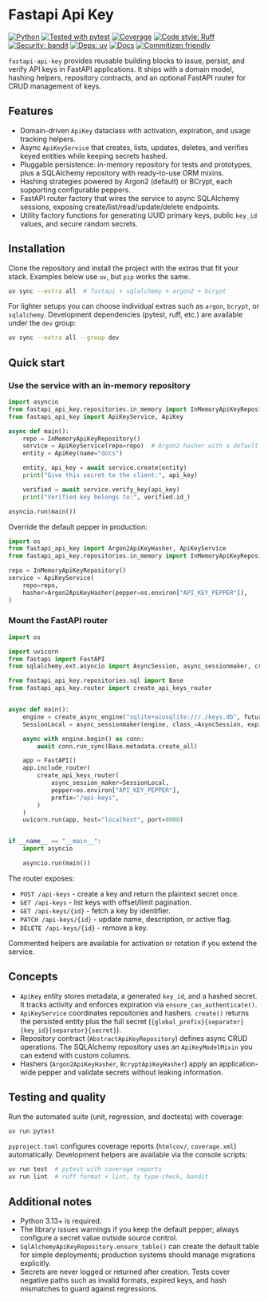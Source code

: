 ﻿# Fastapi Api Key

  [![Python](https://img.shields.io/badge/python-3.13+-blue.svg)](https://www.python.org/downloads/)
  [![Tested with pytest](https://img.shields.io/badge/tests-pytest-informational.svg)](https://pytest.org/)
  [![Coverage](https://img.shields.io/badge/coverage-89%25-brightgreen.svg)](#)  <!-- remplace 100% par ta valeur -->
  [![Code style: Ruff](https://img.shields.io/badge/code%20style-ruff-4B32C3.svg)](https://docs.astral.sh/ruff/)
  [![Security: bandit](https://img.shields.io/badge/security-bandit-yellow.svg)](https://bandit.readthedocs.io/)
  [![Deps: uv](https://img.shields.io/badge/deps-managed%20with%20uv-3E4DD8.svg)](https://docs.astral.sh/uv/)
  [![Docs](https://img.shields.io/badge/docs-mkdocs%20material-00A4CC.svg)](https://athroniaeth.github.io/fastapi-api-key/)  <!-- adapte l’URL si besoin -->
  [![Commitizen friendly](https://img.shields.io/badge/commitizen-friendly-brightgreen.svg)](https://commitizen-tools.github.io/commitizen/)

`fastapi-api-key` provides reusable building blocks to issue, persist, and verify API keys in FastAPI applications. It ships with a domain model, hashing helpers, repository contracts, and an optional FastAPI router for CRUD management of keys.

## Features
- Domain-driven `ApiKey` dataclass with activation, expiration, and usage tracking helpers.
- Async `ApiKeyService` that creates, lists, updates, deletes, and verifies keyed entities while keeping secrets hashed.
- Pluggable persistence: in-memory repository for tests and prototypes, plus a SQLAlchemy repository with ready-to-use ORM mixins.
- Hashing strategies powered by Argon2 (default) or BCrypt, each supporting configurable peppers.
- FastAPI router factory that wires the service to async SQLAlchemy sessions, exposing create/list/read/update/delete endpoints.
- Utility factory functions for generating UUID primary keys, public `key_id` values, and secure random secrets.

## Installation
Clone the repository and install the project with the extras that fit your stack. Examples below use `uv`, but `pip` works the same.

```bash
uv sync --extra all  # fastapi + sqlalchemy + argon2 + bcrypt
```

For lighter setups you can choose individual extras such as `argon`, `bcrypt`, or `sqlalchemy`. Development dependencies (pytest, ruff, etc.) are available under the `dev` group:

```bash
uv sync --extra all --group dev
```

## Quick start

### Use the service with an in-memory repository

```python
import asyncio
from fastapi_api_key.repositories.in_memory import InMemoryApiKeyRepository
from fastapi_api_key import ApiKeyService, ApiKey

async def main():
    repo = InMemoryApiKeyRepository()
    service = ApiKeyService(repo=repo)  # Argon2 hasher with a default pepper
    entity = ApiKey(name="docs")

    entity, api_key = await service.create(entity)
    print("Give this secret to the client:", api_key)

    verified = await service.verify_key(api_key)
    print("Verified key belongs to:", verified.id_)

asyncio.run(main())
```

Override the default pepper in production:

```python
import os
from fastapi_api_key import Argon2ApiKeyHasher, ApiKeyService
from fastapi_api_key.repositories.in_memory import InMemoryApiKeyRepository

repo = InMemoryApiKeyRepository()
service = ApiKeyService(
    repo=repo,
    hasher=Argon2ApiKeyHasher(pepper=os.environ["API_KEY_PEPPER"]),
)
```

### Mount the FastAPI router

```python
import os

import uvicorn
from fastapi import FastAPI
from sqlalchemy.ext.asyncio import AsyncSession, async_sessionmaker, create_async_engine

from fastapi_api_key.repositories.sql import Base
from fastapi_api_key.router import create_api_keys_router


async def main():
    engine = create_async_engine("sqlite+aiosqlite:///./keys.db", future=True)
    SessionLocal = async_sessionmaker(engine, class_=AsyncSession, expire_on_commit=False)

    async with engine.begin() as conn:
        await conn.run_sync(Base.metadata.create_all)

    app = FastAPI()
    app.include_router(
        create_api_keys_router(
            async_session_maker=SessionLocal,
            pepper=os.environ["API_KEY_PEPPER"],
            prefix="/api-keys",
        )
    )
    uvicorn.run(app, host="localhost", port=8000)


if __name__ == "__main__":
    import asyncio

    asyncio.run(main())
```

The router exposes:

- `POST /api-keys` - create a key and return the plaintext secret once.
- `GET /api-keys` - list keys with offset/limit pagination.
- `GET /api-keys/{id}` - fetch a key by identifier.
- `PATCH /api-keys/{id}` - update name, description, or active flag.
- `DELETE /api-keys/{id}` - remove a key.

Commented helpers are available for activation or rotation if you extend the service.

## Concepts

- `ApiKey` entity stores metadata, a generated `key_id`, and a hashed secret. It tracks activity and enforces expiration via `ensure_can_authenticate()`.
- `ApiKeyService` coordinates repositories and hashers. `create()` returns the persisted entity plus the full secret (`{global_prefix}{separator}{key_id}{separator}{secret}`).
- Repository contract (`AbstractApiKeyRepository`) defines async CRUD operations. The SQLAlchemy repository uses an `ApiKeyModelMixin` you can extend with custom columns.
- Hashers (`Argon2ApiKeyHasher`, `BcryptApiKeyHasher`) apply an application-wide pepper and validate secrets without leaking information.

## Testing and quality

Run the automated suite (unit, regression, and doctests) with coverage:

```bash
uv run pytest
```

`pyproject.toml` configures coverage reports (`htmlcov/`, `coverage.xml`) automatically. Development helpers are available via the console scripts:

```bash
uv run test  # pytest with coverage reports
uv run lint  # ruff format + lint, ty type-check, bandit
```

## Additional notes

- Python 3.13+ is required.
- The library issues warnings if you keep the default pepper; always configure a secret value outside source control.
- `SqlAlchemyApiKeyRepository.ensure_table()` can create the default table for simple deployments; production systems should manage migrations explicitly.
- Secrets are never logged or returned after creation. Tests cover negative paths such as invalid formats, expired keys, and hash mismatches to guard against regressions.
